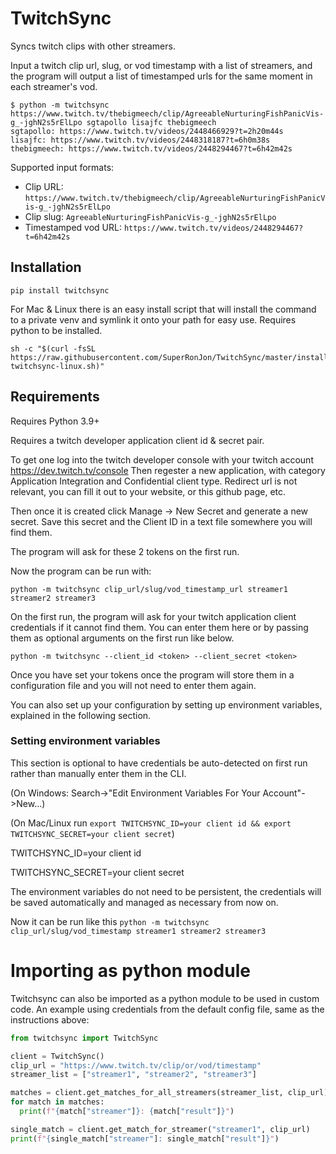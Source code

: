 # TwitchSync

Syncs twitch clips with other streamers. 

Input a twitch clip url, slug, or vod timestamp with a list of streamers, and the program will output a list of timestamped urls for the same moment in each streamer's vod.

```
$ python -m twitchsync https://www.twitch.tv/thebigmeech/clip/AgreeableNurturingFishPanicVis-g_-jghN2s5rElLpo sgtapollo lisajfc thebigmeech
sgtapollo: https://www.twitch.tv/videos/2448466929?t=2h20m44s
lisajfc: https://www.twitch.tv/videos/2448318187?t=6h0m38s
thebigmeech: https://www.twitch.tv/videos/2448294467?t=6h42m42s
```

Supported input formats:
- Clip URL: `https://www.twitch.tv/thebigmeech/clip/AgreeableNurturingFishPanicVis-g_-jghN2s5rElLpo`
- Clip slug: `AgreeableNurturingFishPanicVis-g_-jghN2s5rElLpo`
- Timestamped vod URL: `https://www.twitch.tv/videos/2448294467?t=6h42m42s`

## Installation
`pip install twitchsync`

For Mac & Linux there is an easy install script that will install the command to a private venv and symlink it onto your path for easy use. Requires python to be installed.

```
sh -c "$(curl -fsSL https://raw.githubusercontent.com/SuperRonJon/TwitchSync/master/install-twitchsync-linux.sh)"
```

## Requirements

Requires Python 3.9+

Requires a twitch developer application client id & secret pair. 

To get one log into the twitch developer console with your twitch account https://dev.twitch.tv/console Then regester a new application, with category Application Integration and Confidential client type. Redirect url is not relevant, you can fill it out to your website, or this github page, etc.

Then once it is created click Manage -> New Secret and generate a new secret. Save this secret and the Client ID in a text file somewhere you will find them.

The program will ask for these 2 tokens on the first run.

Now the program can be run with:

`python -m twitchsync clip_url/slug/vod_timestamp_url streamer1 streamer2 streamer3`

On the first run, the program will ask for your twitch application client credentials if it cannot find them. You can enter them here or by passing them as optional arguments on the first run like below.

`python -m twitchsync --client_id <token> --client_secret <token>`

Once you have set your tokens once the program will store them in a configuration file and you will not need to enter them again.

You can also set up your configuration by setting up environment variables, explained in the following section.

### Setting environment variables

This section is optional to have credentials be auto-detected on first run rather than manually enter them in the CLI.


(On Windows: Search->"Edit Environment Variables For Your Account"->New...)

(On Mac/Linux run `export TWITCHSYNC_ID=your client id && export TWITCHSYNC_SECRET=your client secret`)

TWITCHSYNC_ID=your client id

TWITCHSYNC_SECRET=your client secret

The environment variables do not need to be persistent, the credentials will be saved automatically and managed as necessary from now on.

Now it can be run like this `python -m twitchsync clip_url/slug/vod_timestamp streamer1 streamer2 streamer3`

# Importing as python module

Twitchsync can also be imported as a python module to be used in custom code. An example using credentials from the default config file, same as the instructions above:

```python
from twitchsync import TwitchSync

client = TwitchSync()
clip_url = "https://www.twitch.tv/clip/or/vod/timestamp"
streamer_list = ["streamer1", "streamer2", "streamer3"]

matches = client.get_matches_for_all_streamers(streamer_list, clip_url)
for match in matches:
  print(f"{match["streamer"]}: {match["result"]}")

single_match = client.get_match_for_streamer("streamer1", clip_url)
print(f"{single_match["streamer"]: single_match["result"]}")
```
